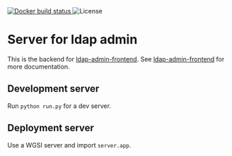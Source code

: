 <a href="https://cloud.docker.com/repository/docker/voegtlel/ldap-admin-backend/builds">
  <img src="https://img.shields.io/docker/cloud/build/voegtlel/ldap-admin-backend.svg" alt="Docker build status" />
</a>
<img src="https://img.shields.io/github/license/voegtlel/ldap-admin-backend.svg" alt="License" />

# Server for ldap admin

This is the backend for [ldap-admin-frontend](https://github.com/voegtlel/ldap-admin-frontend).
See [ldap-admin-frontend](https://github.com/voegtlel/ldap-admin-frontend) for more documentation.

## Development server

Run `python run.py` for a dev server.

## Deployment server

Use a WGSI server and import `server.app`.
